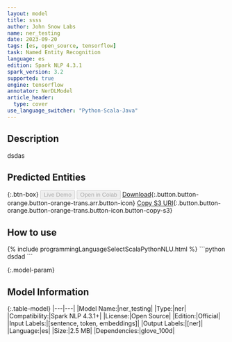 ```yaml
---
layout: model
title: ssss
author: John Snow Labs
name: ner_testing
date: 2023-09-20
tags: [es, open_source, tensorflow]
task: Named Entity Recognition
language: es
edition: Spark NLP 4.3.1
spark_version: 3.2
supported: true
engine: tensorflow
annotator: NerDLModel
article_header:
  type: cover
use_language_switcher: "Python-Scala-Java"
---
```


## Description

dsdas

## Predicted Entities



{:.btn-box}
<button class="button button-orange" disabled>Live Demo</button>
<button class="button button-orange" disabled>Open in Colab</button>
[Download](https://s3.amazonaws.com/models-hub-auxdata/public/models/ner_testing_es_4.3.1_3.2_1695198976354.zip){:.button.button-orange.button-orange-trans.arr.button-icon}
[Copy S3 URI](s3://models-hub-auxdata/public/models/ner_testing_es_4.3.1_3.2_1695198976354.zip){:.button.button-orange.button-orange-trans.button-icon.button-copy-s3}

## How to use



<div class="tabs-box" markdown="1">
{% include programmingLanguageSelectScalaPythonNLU.html %}
```python
dsdad
```

</div>

{:.model-param}
## Model Information

{:.table-model}
|---|---|
|Model Name:|ner_testing|
|Type:|ner|
|Compatibility:|Spark NLP 4.3.1+|
|License:|Open Source|
|Edition:|Official|
|Input Labels:|[sentence, token, embeddings]|
|Output Labels:|[ner]|
|Language:|es|
|Size:|2.5 MB|
|Dependencies:|glove_100d|